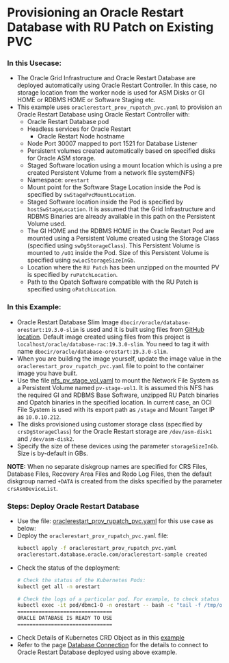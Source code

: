 # Provisioning an Oracle Restart Database with RU Patch on Existing PVC

### In this Usecase:
* The Oracle Grid Infrastructure and Oracle Restart Database are deployed automatically using Oracle Restart Controller. In this case, no storage location from the worker node is used for ASM Disks or GI HOME or RDBMS HOME or Software Staging etc. 
* This example uses `oraclerestart_prov_rupatch_pvc.yaml` to provision an Oracle Restart Database using Oracle Restart Controller with:
  * Oracle Restart Database pod
  * Headless services for Oracle Restart
    * Oracle Restart Node hostname
  * Node Port 30007 mapped to port 1521 for Database Listener
  * Persistent volumes created automatically based on specified disks for Oracle ASM storage.
  * Staged Software location using a mount location which is using a pre created Persistent Volume from a network file system(NFS)
  * Namespace: `orestart`
  * Mount point for the Software Stage Location inside the Pod is specified by `swStagePvcMountLocation`.
  * Staged Software location inside the Pod is specified by `hostSwStageLocation`. It is assumed that the Grid Infrastructure and RDBMS Binaries are already available in this path on the Persistent Volume used.
  * The GI HOME and the RDBMS HOME in the Oracle Restart Pod are mounted using a Persistent Volume created using the Storage Class (specified using `swDgStorageClass`). This Persistent Volume is mounted to `/u01` inside the Pod. Size of this Persistent Volume is specified using `swLocStorageSizeInGb`.
  * Location where the `RU Patch` has been unzipped on the mounted PV is specified by `ruPatchLocation`.
  * Path to the Opatch Software compatible with the RU Patch is specified using `oPatchLocation`.

### In this Example: 
  * Oracle Restart Database Slim Image `dbocir/oracle/database-orestart:19.3.0-slim` is used and it is built using files from [GitHub location](https://github.com/oracle/docker-images/tree/main/OracleDatabase/RAC/OracleRealApplicationClusters#building-oracle-rac-database-container-slim-image). Default image created using files from this project is `localhost/oracle/database-rac:19.3.0-slim`. You need to tag it with name `dbocir/oracle/database-orestart:19.3.0-slim`. 
  * When you are building the image yourself, update the image value in the `oraclerestart_prov_rupatch_pvc.yaml` file to point to the container image you have built. 
  * Use the file [nfs_pv_stage_vol.yaml](./nfs_pv_stage_vol.yaml) to mount the Network File System as a Persistent Volume named `pv-stage-vol1`. It is assumed this NFS has the required GI and RDBMS Base Software, unzipped RU Patch binaries and Opatch binaries in the specified location. In current case, an OCI File System is used with its export path as `/stage` and Mount Target IP as `10.0.10.212`. 
  * The disks provisioned using customer storage class (specified by `crsDgStorageClass`) for the Oracle Restart storage are `/dev/asm-disk1` and `/dev/asm-disk2`. 
  * Specify the size of these devices using the parameter `storageSizeInGb`. Size is by-default in GBs.

**NOTE:** When no separate diskgroup names are specified for CRS Files, Database Files, Recovery Area Files and Redo Log Files, then the default diskgroup named `+DATA` is created from the disks specified by the parameter `crsAsmDeviceList`.

### Steps: Deploy Oracle Restart Database
* Use the file: [oraclerestart_prov_rupatch_pvc.yaml](./oraclerestart_prov_rupatch_pvc.yaml) for this use case as below:
* Deploy the `oraclerestart_prov_rupatch_pvc.yaml` file:
    ```sh
    kubectl apply -f oraclerestart_prov_rupatch_pvc.yaml
    oraclerestart.database.oracle.com/oraclerestart-sample created
    ```
* Check the status of the deployment:
    ```sh
    # Check the status of the Kubernetes Pods:    
    kubectl get all -n orestart

    # Check the logs of a particular pod. For example, to check status of pod "dbmc1-0":    
    kubectl exec -it pod/dbmc1-0 -n orestart -- bash -c "tail -f /tmp/orod/oracle_db_setup.log"
    ===============================
    ORACLE DATABASE IS READY TO USE
    ===============================
    ```
* Check Details of Kubernetes CRD Object as in this [example](./orestart_rupatch_pvc_object.txt)
* Refer to the page [Database Connection](./database_connection.md) for the details to connect to Oracle Restart Database deployed using above example.
